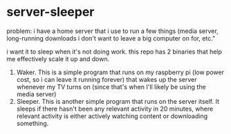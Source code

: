 # server-sleeper

problem: i have a home server that i use to run a few things (media server, long-running downloads i don't want to leave a big computer on for, etc."

i want it to sleep when it's not doing work. this repo has 2 binaries that help me effectively scale it up and down.

1. Waker. This is a simple program that runs on my raspberry pi (low power cost, so i can leave it running forever) that wakes up the server whenever my TV turns on (since that's when I'll likely be using the media server)
2. Sleeper. This is another simple program that runs on the server itself. It sleeps if there hasn't been any relevant activity in 20 minutes, where relevant activity is either actively watching content or downloading something. 
